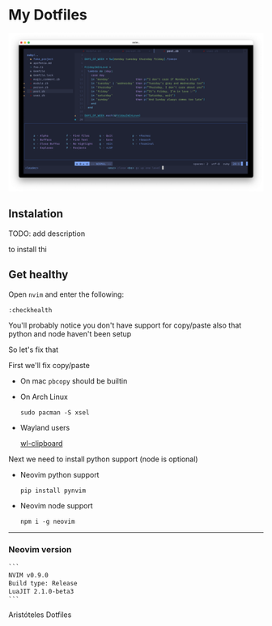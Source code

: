 # My Dotfiles

![screenshot](public/screenshot.png)

## Instalation

TODO: add description

to install thi

## Get healthy

Open `nvim` and enter the following:

```
:checkhealth
```

You'll probably notice you don't have support for copy/paste also that python and node haven't been setup

So let's fix that

First we'll fix copy/paste

- On mac `pbcopy` should be builtin

- On Arch Linux

  ```
  sudo pacman -S xsel
  ```
  
- Wayland users

  [wl-clipboard](https://github.com/bugaevc/wl-clipboard)

Next we need to install python support (node is optional)

- Neovim python support

  ```
  pip install pynvim
  ```

- Neovim node support

  ```
  npm i -g neovim
  ```
---

### Neovim version

    ```
    NVIM v0.9.0
    Build type: Release
    LuaJIT 2.1.0-beta3
    ```

Aristóteles Dotfiles
